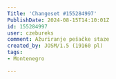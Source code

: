 ```yaml
---
Title: 'Changeset #155284997'
PublishDate: 2024-08-15T14:10:01Z
id: 155284997
user: czebureks
comment: Ažuriranje pešačke staze
created_by: JOSM/1.5 (19160 pl)
tags:
- Montenegro

---
```

